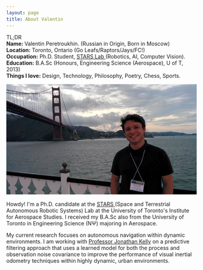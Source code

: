 ```yaml
---
layout: page
title: About Valentin
---
```

<p class="message">
  TL;DR <br/>
  <strong>Name: </strong> Valentin Peretroukhin. (Russian in Origin, Born in Moscow) <br/>
  <strong>Location:</strong> Toronto, Ontario (Go Leafs/Raptors/Jays/FC!) <br/>
  <strong>Occupation:</strong> Ph.D. Student, <a href="http://stars.utias.utoronto.ca/">STARS Lab </a> (Robotics, AI, Computer Vision). <br/>
  <strong>Education:</strong> B.A.Sc (Honours, Engineering Science (Aerospace), U of T, 2013) <br/>
  <strong>Things I love:</strong> Design, Technology, Philosophy, Poetry, Chess, Sports.<br/>
</p>

![San Francisco Cruise.](/assets/sfvp.jpg)

Howdy! I'm a Ph.D. candidate at the <a href="http://stars.utias.utoronto.ca/">STARS </a> (Space and Terrestrial Autonomous Robotic Systems) Lab at the University of Toronto's Institute for Aerospace Studies.
I received my B.A.Sc also from the University of Toronto in Engineering Science (N&Psi;) majoring in Aerospace.


My current research focuses on autonomous navigation within dynamic environments. I am working with <a href="http://www.jonathankelly.info">Professor Jonathan Kelly</a> on
a predictive filtering approach that uses a learned model for both the process and observation noise covariance to improve the performance of
visual inertial odometry techniques within highly dynamic, urban environments. 
